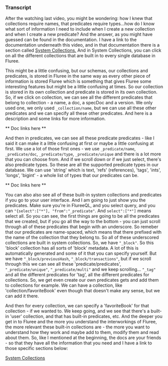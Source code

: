 ### Transcript

After the watching last video, you might be wondering: how I knew that collections require names, that predicates require types...how do I know what sort of information I need to include when I create a new collection and when I create a new predicate?  And the answer, as you might have guessed can be found in the documentation. I have a link to the documentation underneath this video, and in that documentation there is a section called [System Collections.](https://docs.flur.ee/docs/infrastructure/system-collections) And in System Collections, you can click on all the different collections that are built in to every single database in Fluree.

This might be a little confusing, but our schemas, our collections and predicates, is stored in Fluree in the same way as every other piece of information is stored Fluree which is something that gives Fluree some interesting features but might be a little confusing at times. So our collection is stored in its own collection and predicate is stored in its own collection. So, if we click on collection, we can see all the different predicates that belong to collection - a name, a doc, a specDoc and a version. We only used one, we only used `_collection/name`, but we can use all these other predicates and we can specify all these other predicates.  And here is a description and some links for more information.

** Doc links here **

  And then in predicates, we can see all these predicate predicates - like I said it can make it a little confusing at first or maybe a little confusing at first. We use a lot of those first ones - we use `_predicate/name`, `_predicate/doc`, `_predicate/type`, `_predicate/unique` and there is a lot more that you can choose from. And if we scroll down or if we just select, there's also predicate types. So these are all the supported predicate types in our database. We can use 'string' which is text, 'refs' (references), 'tags', 'ints', 'longs', 'bigint' - a whole list of types that our predicates can be. 
  
  ** Doc links here **

  You can also also see all of these built-in system collections and predicates if you go to your user interface. And I am going to just show you the predicates. Make sure you're in FlureeQL, and you select query, and you can `"{select":["*"], "from":"_predicate"`. And `select":["*"]`  means select all. So you can see, the first things are going to be all the predicates that we created, but if you go all the way to the bottom - you can just scroll through all of these predicates that begin with an underscore.  So remeber that our predicates are name-spaced, which means that there prefixed with the name of the collection that they belong to. So all of these underscored collections are built in system collections.  So, we have `"_block"`. So this 'block' collection has all sorts of 'block' metadata.  A lot of this is automatically generated and some of it that you can specify yourself. But we have `"_block/previousHash`, `"_block/transactions"`, but if we scroll through this we can see all these 'predicate/predicates', `"_predicate/unique"`, `"_predicate/multi"` and we keep scrolling... `"_tag"` and all the different predicates for 'tag', all the different predicates for collections. So, we get even create our own predicates gets and add them to collections for example. We can have a collection, like 'collection/favoriteBook' even though that doesn't make any sense, but we can add it there.
  
  And then for every collection, we can specify a 'favoriteBook' for that collection - if we wanted to. We keep going, and we see that there's a built-in 'user' collection, and that has built-in predicates, etc. And the deeper you get in to Fluree and the more you understand the interworkings of Fluree, the more relevant these built-in collections are - the more you want to understand how they work and maybe add to them, modify them and read about them. So, like I mentioned at the beginning, the docs are your friends - so that they have all the information that you need and I have a link to those specific sections below:

[System Collections](https://docs.flur.ee/docs/infrastructure/system-collections)



